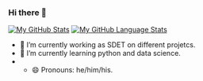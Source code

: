 ### Hi there 👋

[![My GitHub Stats](https://github-readme-stats.vercel.app/api/?username=OmChng&count_private=true&theme=tokyonight&showicons=true)]()
[![My GitHub Language Stats](https://github-readme-stats.vercel.app/api/top-langs/?username=OmChng&langs_count=5&theme=tokyonight)]()

- 🔭 I’m currently working as SDET on different projetcs.
- 🌱 I’m currently learning python and data science.
- - 😄 Pronouns: he/him/his.

<!--
**OmChng/OmChng** is a ✨ _special_ ✨ repository because its `README.md` (this file) appears on your GitHub profile.

Here are some ideas to get you started:

- 🔭 I’m currently working on ...
- 🌱 I’m currently learning ...
- 👯 I’m looking to collaborate on ...
- 🤔 I’m looking for help with ...
- 💬 Ask me about ...
- 📫 How to reach me: ...
- 😄 Pronouns: ...
- ⚡ Fun fact: ...
-->

